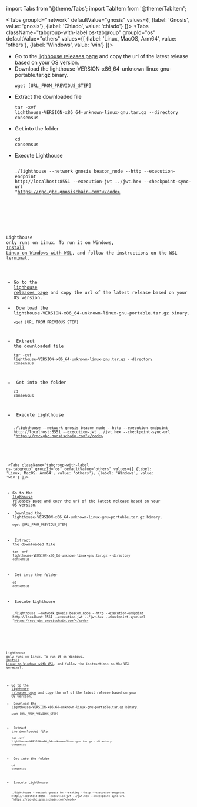 import Tabs from '@theme/Tabs';
import TabItem from '@theme/TabItem';

<Tabs groupId="network" defaultValue="gnosis" values={[
    {label: 'Gnosis', value: 'gnosis'},
    {label: 'Chiado', value: 'chiado'}
]}>
    <TabItem value="gnosis">
        <Tabs className="tabgroup-with-label os-tabgroup" groupId="os" defaultValue="others" values={[
            {label: 'Linux, MacOS, Arm64', value: 'others'},
            {label: 'Windows', value: 'win'}
        ]}>
            <TabItem value="others">
                <div>
                    <ul>
                        <li>Go to the <a href="https://github.com/sigp/lighthouse/releases" target="_blank">lighhouse releases page</a> and copy the url of the latest release based on your OS version.</li>
                        <li>
                            Download the lighthouse-VERSION-x86_64-unknown-linux-gnu-portable.tar.gz binary.
                            <pre><code>wget [URL_FROM_PREVIOUS_STEP]</code></pre>
                        </li>
                        <li>
                            Extract the downloaded file
                            <pre><code>tar -xvf lighthouse-VERSION-x86_64-unknown-linux-gnu.tar.gz --directory  consensus</code></pre>
                        </li>
                        <li>
                            Get into the folder
                            <pre><code>cd consensus</code></pre>
                        </li>
                        <li>
                            Execute Lighthouse
                            <pre><code> ./lighthouse --network gnosis beacon_node --http --execution-endpoint http://localhost:8551 --execution-jwt ../jwt.hex --checkpoint-sync-url "https://rpc-gbc.gnosischain.com"</code></pre>
                        </li>
                    </ul>
                </div>
            </TabItem>
            <TabItem value="win">
                <div>
                    <p>Lighthouse only runs on Linux. To run it on Windows, <a href="https://learn.microsoft.com/en-us/windows/wsl/install" target="_blank">Install Linux on Windows with WSL</a>, and follow the instructions on the WSL terminal.</p>
                    <ul>
                        <li>Go to the <a href="https://github.com/sigp/lighthouse/releases" target="_blank">lighhouse releases page</a> and copy the url of the latest release based on your OS version.</li>
                        <li>
                            Download the lighthouse-VERSION-x86_64-unknown-linux-gnu-portable.tar.gz binary.
                            <pre><code>wget [URL_FROM_PREVIOUS_STEP]</code></pre>
                        </li>
                        <li>
                            Extract the downloaded file
                            <pre><code>tar -xvf lighthouse-VERSION-x86_64-unknown-linux-gnu.tar.gz --directory  consensus</code></pre>
                        </li>
                        <li>
                            Get into the folder
                            <pre><code>cd consensus</code></pre>
                        </li>
                        <li>
                            Execute Lighthouse
                            <pre><code> ./lighthouse --network gnosis beacon_node --http --execution-endpoint http://localhost:8551 --execution-jwt ../jwt.hex --checkpoint-sync-url "https://rpc-gbc.gnosischain.com"</code></pre>
                        </li>
                    </ul>
                </div>
            </TabItem>
        </Tabs>
    </TabItem>
    <TabItem value="chiado">
        <Tabs className="tabgroup-with-label os-tabgroup" groupId="os" defaultValue="others" values={[
            {label: 'Linux, MacOS, Arm64', value: 'others'},
            {label: 'Windows', value: 'win'}
        ]}>
            <TabItem value="others">
                <div>
                    <ul>
                        <li>Go to the <a href="https://github.com/sigp/lighthouse/releases" target="_blank">lighhouse releases page</a> and copy the url of the latest release based on your OS version.</li>
                        <li>
                            Download the lighthouse-VERSION-x86_64-unknown-linux-gnu-portable.tar.gz binary.
                            <pre><code>wget [URL_FROM_PREVIOUS_STEP]</code></pre>
                        </li>
                        <li>
                            Extract the downloaded file
                            <pre><code>tar -xvf lighthouse-VERSION-x86_64-unknown-linux-gnu.tar.gz --directory  consensus</code></pre>
                        </li>
                        <li>
                            Get into the folder
                            <pre><code>cd consensus</code></pre>
                        </li>
                        <li>
                            Execute Lighthouse
                            <pre><code> ./lighthouse --network gnosis beacon_node --http --execution-endpoint http://localhost:8551 --execution-jwt ../jwt.hex --checkpoint-sync-url "https://rpc-gbc.gnosischain.com"</code></pre>
                        </li>
                    </ul>
                </div>
            </TabItem>
            <TabItem value="win">
                <div>
                    <p>Lighthouse only runs on Linux. To run it on Windows, <a href="https://learn.microsoft.com/en-us/windows/wsl/install" target="_blank">Install Linux on Windows with WSL</a>, and follow the instructions on the WSL terminal.</p>
                    <ul>
                        <li>Go to the <a href="https://github.com/sigp/lighthouse/releases" target="_blank">lighhouse releases page</a> and copy the url of the latest release based on your OS version.</li>
                        <li>
                            Download the lighthouse-VERSION-x86_64-unknown-linux-gnu-portable.tar.gz binary.
                            <pre><code>wget [URL_FROM_PREVIOUS_STEP]</code></pre>
                        </li>
                        <li>
                            Extract the downloaded file
                            <pre><code>tar -xvf lighthouse-VERSION-x86_64-unknown-linux-gnu.tar.gz --directory  consensus</code></pre>
                        </li>
                        <li>
                            Get into the folder
                            <pre><code>cd consensus</code></pre>
                        </li>
                        <li>
                            Execute Lighthouse
                            <pre><code> ./lighthouse --network gnosis bn --staking --http --execution-endpoint http://localhost:8551 --execution-jwt ../jwt.hex --checkpoint-sync-url "https://rpc-gbc.gnosischain.com"</code></pre>
                        </li>
                    </ul>
                </div>
            </TabItem>
        </Tabs>
    </TabItem>
</Tabs>